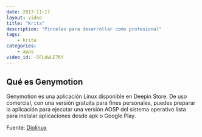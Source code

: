 ```yaml
---
date: 2017-11-17
layout: video
title: "Krita"
description: "Pinceles para desarrollar como profesional"
tags:
    - krita
categories:
    - apps
video_id: -5FLdwLE7KY
---
```


## Qué es Genymotion

Genymotion es una aplicación Linux disponible en Deepin Store. De uso comercial, con una versión gratuita para fines personales, puedes preparar la aplicación para ejecutar una versión AOSP del sistema operativo lista para instalar aplicaciones desde apk o Google Play.


Fuente: [Diolinux](https://www.youtube.com/channel/UCEf5U1dB5a2e2S-XUlnhxSA)
